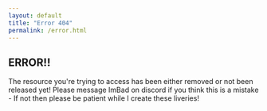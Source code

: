 ```yaml
---
layout: default
title: "Error 404"
permalink: /error.html
---
```



## ERROR!!

The resource you're trying to access has been either removed or not been released yet!
Please message ImBad on discord if you think this is a mistake - If not then please be patient
while I create these liveries!